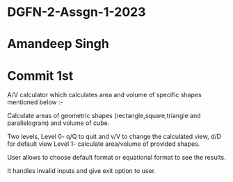 # DGFN-2-Assgn-1-2023
# Amandeep Singh
# Commit 1st
A/V calculator which calculates area and volume of specific shapes mentioned below :-

Calculate areas of geometric shapes (rectangle,square,triangle and parallelogram) and volume of cube.

Two levels, Level 0- q/Q to quit and v/V to change the calculated view, d/D for default view
Level 1- calculate area/volume of provided shapes.

User allows to choose default format or equational format to see the results.

It handles invalid inputs and give exit option to user. 
